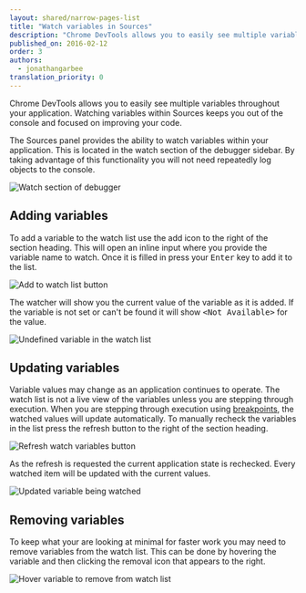 ```yaml
---
layout: shared/narrow-pages-list
title: "Watch variables in Sources"
description: "Chrome DevTools allows you to easily see multiple variables throughout your application."
published_on: 2016-02-12
order: 3
authors:
  - jonathangarbee
translation_priority: 0
---
```


<p class="intro">
  Chrome DevTools allows you to easily see multiple variables throughout your application.
  Watching variables within Sources keeps you out of the console and focused on improving your code.
</p>

The Sources panel provides the ability to watch variables within your application.
This is located in the watch section of the debugger sidebar.
By taking advantage of this functionality you will not need repeatedly log objects to the console.

![Watch section of debugger](imgs/sources-watch-variables-location.png)

## Adding variables

To add a variable to the watch list use the add icon to the right of the section heading.
This will open an inline input where you provide the variable name to watch.
Once it is filled in press your <kbd>Enter</kbd> key to add it to the list.

![Add to watch list button](imgs/add-variable-to-watch.png)

The watcher will show you the current value of the variable as it is added.
If the variable is not set or can't be found it will show <samp>&lt;Not Available&gt;</samp> for the value.

![Undefined variable in the watch list](imgs/undefined-variable-in-watch.png)

## Updating variables

Variable values may change as an application continues to operate.
The watch list is not a live view of the variables unless you are stepping through execution.
When you are stepping through execution using [breakpoints](/web/tools/chrome-devtools/debug/breakpoints), the watched values will update automatically.
To manually recheck the variables in the list press the refresh button to the right of the section heading.

![Refresh watch variables button](imgs/refresh-variables-being-watched.png)

As the refresh is requested the current application state is rechecked.
Every watched item will be updated with the current values.

![Updated variable being watched](imgs/updated-variable-being-watched.png)

## Removing variables

To keep what your are looking at minimal for faster work you may need to remove variables from the watch list.
This can be done by hovering the variable and then clicking the removal icon that appears to the right.

![Hover variable to remove from watch list](imgs/hover-to-delete-watched-variable.png)
